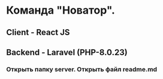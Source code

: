 # Команда "Новатор".
## Client - React JS

## Backend - Laravel (PHP-8.0.23)
### Открыть папку server. Открыть файл readme.md
